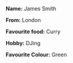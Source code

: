 **Name:** James Smith

**From:** London

**Favourite food:** Curry

**Hobby:** DJing

**Favourite Colour:** Green

